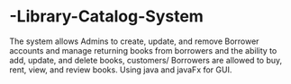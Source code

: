 # -Library-Catalog-System
The system allows Admins to create, update, and remove Borrower accounts and manage  returning books from borrowers and the ability to add, update, and delete books, customers/ Borrowers are allowed to buy, rent, view, and review books. Using java and javaFx for GUI.
